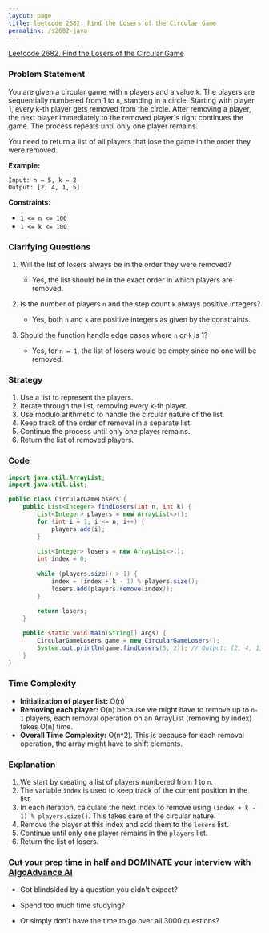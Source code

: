 ```yaml
---
layout: page
title: leetcode 2682. Find the Losers of the Circular Game
permalink: /s2682-java
---
```

[Leetcode 2682. Find the Losers of the Circular Game](https://algoadvance.github.io/algoadvance/l2682)
### Problem Statement
You are given a circular game with `n` players and a value `k`. The players are sequentially numbered from 1 to `n`, standing in a circle. Starting with player 1, every k-th player gets removed from the circle. After removing a player, the next player immediately to the removed player's right continues the game. The process repeats until only one player remains.

You need to return a list of all players that lose the game in the order they were removed.

**Example:**

```
Input: n = 5, k = 2
Output: [2, 4, 1, 5]
```

**Constraints:**
- `1 <= n <= 100`
- `1 <= k <= 100`

### Clarifying Questions
1. Will the list of losers always be in the order they were removed?
   - Yes, the list should be in the exact order in which players are removed.

2. Is the number of players `n` and the step count `k` always positive integers?
   - Yes, both `n` and `k` are positive integers as given by the constraints.

3. Should the function handle edge cases where `n` or `k` is 1?
   - Yes, for `n = 1`, the list of losers would be empty since no one will be removed.

### Strategy
1. Use a list to represent the players.
2. Iterate through the list, removing every k-th player.
3. Use modulo arithmetic to handle the circular nature of the list.
4. Keep track of the order of removal in a separate list.
5. Continue the process until only one player remains.
6. Return the list of removed players.

### Code

```java
import java.util.ArrayList;
import java.util.List;

public class CircularGameLosers {
    public List<Integer> findLosers(int n, int k) {
        List<Integer> players = new ArrayList<>();
        for (int i = 1; i <= n; i++) {
            players.add(i);
        }
        
        List<Integer> losers = new ArrayList<>();
        int index = 0;
        
        while (players.size() > 1) {
            index = (index + k - 1) % players.size();
            losers.add(players.remove(index));
        }
        
        return losers;
    }

    public static void main(String[] args) {
        CircularGameLosers game = new CircularGameLosers();
        System.out.println(game.findLosers(5, 2)); // Output: [2, 4, 1, 5]
    }
}
```

### Time Complexity
- **Initialization of player list:** O(n)
- **Removing each player:** O(n) because we might have to remove up to `n-1` players, each removal operation on an ArrayList (removing by index) takes O(n) time.
- **Overall Time Complexity:** O(n^2). This is because for each removal operation, the array might have to shift elements.

### Explanation
1. We start by creating a list of players numbered from 1 to `n`.
2. The variable `index` is used to keep track of the current position in the list.
3. In each iteration, calculate the next index to remove using `(index + k - 1) % players.size()`. This takes care of the circular nature.
4. Remove the player at this index and add them to the `losers` list.
5. Continue until only one player remains in the `players` list.
6. Return the list of losers.


### Cut your prep time in half and DOMINATE your interview with [AlgoAdvance AI](https://algoAdvance.com)

- Got blindsided by a question you didn't expect?

- Spend too much time studying?

- Or simply don't have the time to go over all 3000 questions?

